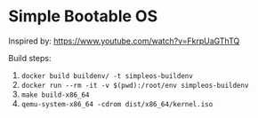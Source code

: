 # Simple Bootable OS #

Inspired by: https://www.youtube.com/watch?v=FkrpUaGThTQ

Build steps:
1. ```docker build buildenv/ -t simpleos-buildenv```
2. ```docker run --rm -it -v $(pwd):/root/env simpleos-buildenv```
3. ```make build-x86_64```
4. ```qemu-system-x86_64 -cdrom dist/x86_64/kernel.iso```
